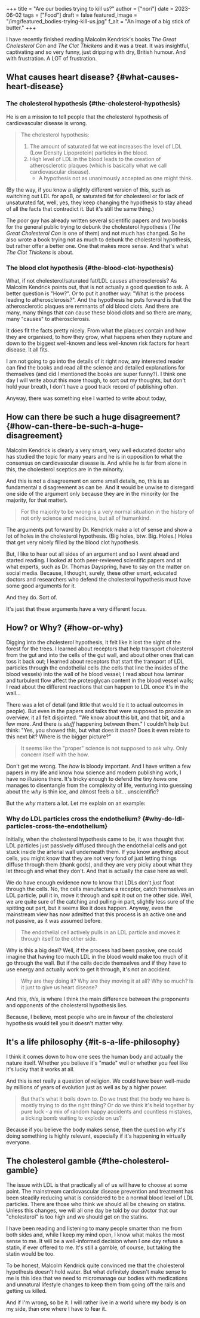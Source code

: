+++
title = "Are our bodies trying to kill us?"
author = ["nori"]
date = 2023-06-02
tags = ["Food"]
draft = false
featured_image = "/img/featured_bodies-trying-kill-us.jpg"
f_alt = "An image of a big stick of butter."
+++

I have recently finished reading Malcolm Kendrick's books _The Great Cholesterol Con_ and _The Clot Thickens_ and it was a treat. It was insightful, captivating and so very funny, just dripping with dry, British humour. And with frustration. A LOT of frustration.


## What causes heart disease? {#what-causes-heart-disease}


### The cholesterol hypothesis {#the-cholesterol-hypothesis}

He is on a mission to tell people that the cholesterol hypothesis of cardiovascular disease is wrong.

> The cholesterol hypothesis:
>
> 1.  The amount of saturated fat we eat increases the level of LDL (Low Density Lipoprotein) particles in the blood.
> 2.  High level of LDL in the blood leads to the creation of atherosclerotic plaques (which is basically what we call cardiovascular disease).
>     -   A hypothesis not as unanimously accepted as one might think.

(By the way, if you know a slightly different version of this, such as switching out LDL for apoB, or saturated fat for cholesterol or for lack of unsaturated fat, well, yes, they keep changing the hypothesis to stay ahead of all the facts that contradict it. But it's still the same thing.)

The poor guy has already written several scientific papers and two books for the general public trying to debunk the cholesterol hypothesis (_The Great Cholesterol Con_ is one of them) and not much has changed. So he also wrote a book trying not as much to debunk the cholesterol hypothesis, but rather offer a better one. One that makes more sense. And that's what _The Clot Thickens_ is about.


### The blood clot hypothesis {#the-blood-clot-hypothesis}

What, if not cholesterol/saturated fat/LDL causes atherosclerosis? As Malcolm Kendrick points out, that is not actually a good question to ask. A better question is "How?". Or to put it another way: "What is the process leading to atherosclerosis?". And the hypothesis he puts forward is that the atherosclerotic plaques are remnants of old blood clots. And there are many, many things that can cause these blood clots and so there are many, many "causes" to atherosclerosis.

It does fit the facts pretty nicely. From what the plaques contain and how they are organised, to how they grow, what happens when they rupture and down to the biggest well-known and less well-known risk factors for heart disease. It all fits.

I am not going to go into the details of it right now, any interested reader can find the books and read all the science and detailed explanations for themselves (and did I mentioned the books are super funny?). I think one day I will write about this more though, to sort out my thoughts, but don't hold your breath, I don't have a good track record of publishing often.

Anyway, there was something else I wanted to write about today,


## How can there be such a huge disagreement? {#how-can-there-be-such-a-huge-disagreement}

Malcolm Kendrick is clearly a very smart, very well educated doctor who has studied the topic for many years and he is in opposition to what the consensus on cardiovascular disease is. And while he is far from alone in this, the cholesterol sceptics are in the minority.

And this is not a disagreement on some small details, no, this is as fundamental a disagreement as can be. And it would be unwise to disregard one side of the argument only because they are in the minority (or the majority, for that matter).

> For the majority to be wrong is a very normal situation in the history of not only science and medicine, but all of humankind.

The arguments put forward by Dr. Kendrick make a lot of sense and show a lot of holes in the cholesterol hypothesis. (Big holes, btw. Big. Holes.) Holes that get very nicely filled by the blood clot hypothesis.

But, I like to hear out all sides of an argument and so I went ahead and started reading. I looked at both peer-reviewed scientific papers and at what experts, such as Dr. Thomas Dayspring, have to say on the matter on social media.  Because, I thought, surely, these other smart, educated doctors and researchers who defend the cholesterol hypothesis must have some good arguments for it.

And they do. Sort of.

It's just that these arguments have a very different focus.


## How? or Why? {#how-or-why}

Digging into the cholesterol hypothesis, it felt like it lost the sight of the forest for the trees. I learned about receptors that help transport cholesterol from the gut and into the cells of the gut wall, and about other ones that can toss it back out; I learned about receptors that start the transport of LDL particles through the endothelial cells (the cells that line the insides of the blood vessels) into the wall of he blood vessel; I read about how laminar and turbulent flow affect the proteoglycan content in the blood vessel walls; I read about the different reactions that can happen to LDL once it's in the wall...

There was a lot of detail (and little that would tie it to actual outcomes in people). But even in the papers and talks that were supposed to provide an overview, it all felt disjointed. "We know about this bit, and that bit, and a few more. And there is _stuff_ happening between them." I couldn't help but think: "Yes, you showed this, but what does it _mean_? Does it even relate to this next bit? Where is the bigger picture?"

> It seems like the "proper" science is not supposed to ask why. Only concern itself with the how.

Don't get me wrong. The _how_ is bloody important. And I have written a few papers in my life and know how science and modern publishing work, I have no illusions there. It's tricky enough to defend the tiny _hows_ one manages to disentangle from the complexity of life, venturing into guessing about the _why_ is thin ice, and almost feels a bit... unscientific?

But the _why_ matters a lot. Let me explain on an example:


### Why do LDL particles cross the endothelium? {#why-do-ldl-particles-cross-the-endothelium}

Initially, when the cholesterol hypothesis came to be, it was thought that LDL particles just passively diffused through the endothelial cells and got stuck inside the arterial wall underneath them. If you know anything about cells, you might know that they are not very fond of just letting things diffuse through them (thank gods), and they are very picky about what they let through and what they don't. And that is actually the case here as well.

We do have enough evidence now to know that LDLs don't _just_ float through the cells. No, the cells manufacture a receptor, catch themselves an LDL particle, pull it in, move it through and spit it out on the other side. Well, we are quite sure of the catching and pulling-in part, slightly less sure of the spitting out part, but it seems like it does happen. Anyway, even the mainstream view has now admitted that this process is an active one and not passive, as it was assumed before.

> The endothelial cell actively pulls in an LDL particle and moves it through itself to the other side.

Why is this a big deal? Well, if the process had been passive, one could imagine that having too much LDL in the blood would make too much of it go through the wall. But if the cells decide themselves and if they have to use energy and actually work to get it through, it's not an accident.

> Why are they doing it? Why are they moving it at all? Why so much? Is it just to give us heart disease?

And this, _this_, is where I think the main difference between the proponents and opponents of the cholesterol hypothesis lies.

Because, I believe, most people who are in favour of the cholesterol hypothesis would tell you it doesn't matter why.


## It's a life philosophy {#it-s-a-life-philosophy}

I think it comes down to how one sees the human body and actually the nature itself. Whether you believe it's "made" well or whether you feel like it's lucky that it works at all.

And this is not really a question of religion. We could have been well-made by millions of years of evolution just as well as by a higher power.

> But that's what it boils down to. Do we trust that the body we have is mostly trying to do the right thing? Or do we think it's held together by pure luck - a mix of random happy accidents and countless mistakes, a ticking bomb waiting to explode on us?

Because if you believe the body makes sense, then the question _why_ it's doing something is highly relevant, especially if it's happening in virtually everyone.


## The cholesterol gamble {#the-cholesterol-gamble}

The issue with LDL is that practically all of us will have to choose at some point. The mainstream cardiovascular disease prevention and treatment has been steadily reducing what is considered to be a normal blood level of LDL particles. There are those who think we should all be chewing on statins. Unless this changes, we will all one day be told by our doctor that our "cholesterol" is too high and we should get on the statins.

I have been reading and listening to many people smarter than me from both sides and, while I keep my mind open, I know what makes the most sense to me. It will be a well-informed decision when I one day refuse a statin, if ever offered to me. It's still a gamble, of course, but taking the statin would be too.

To be honest, Malcolm Kendrick quite convinced me that the cholesterol hypothesis doesn't hold water. But what definitely doesn't make sense to me is this idea that we need to micromanage our bodies with medications and unnatural lifestyle changes to keep them from going off the rails and getting us killed.

And if I'm wrong, so be it. I will rather live in a world where my body is on my side, than one where I have to fear it.
